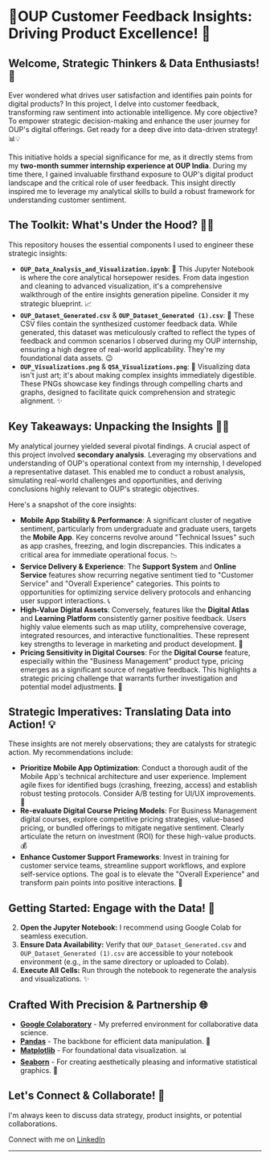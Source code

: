 # 📖OUP Customer Feedback Insights: Driving Product Excellence\! 📖

## Welcome, Strategic Thinkers & Data Enthusiasts\! 👋

Ever wondered what drives user satisfaction and identifies pain points for digital products? In this project, I delve into customer feedback, transforming raw sentiment into actionable intelligence. My core objective? To empower strategic decision-making and enhance the user journey for OUP's digital offerings. Get ready for a deep dive into data-driven strategy\! 📊💡

This initiative holds a special significance for me, as it directly stems from my **two-month summer internship experience at OUP India**. During my time there, I gained invaluable firsthand exposure to OUP's digital product landscape and the critical role of user feedback. This insight directly inspired me to leverage my analytical skills to build a robust framework for understanding customer sentiment.

## The Toolkit: What's Under the Hood? 🧑‍💻

This repository houses the essential components I used to engineer these strategic insights:

  * **`OUP_Data_Analysis_and_Visualization.ipynb`**: 🧠 This Jupyter Notebook is where the core analytical horsepower resides. From data ingestion and cleaning to advanced visualization, it's a comprehensive walkthrough of the entire insights generation pipeline. Consider it my strategic blueprint. 📈
  * **`OUP_Dataset_Generated.csv`** & **`OUP_Dataset_Generated (1).csv`**: 💾 These CSV files contain the synthesized customer feedback data. While generated, this dataset was meticulously crafted to reflect the types of feedback and common scenarios I observed during my OUP internship, ensuring a high degree of real-world applicability. They're my foundational data assets. 😉
  * **`OUP_Visualizations.png`** & **`QSA_Visualizations.png`**: 🎨 Visualizing data isn't just art; it's about making complex insights immediately digestible. These PNGs showcase key findings through compelling charts and graphs, designed to facilitate quick comprehension and strategic alignment. ✨

## Key Takeaways: Unpacking the Insights 🕵️‍♀️

My analytical journey yielded several pivotal findings. A crucial aspect of this project involved **secondary analysis**. Leveraging my observations and understanding of OUP's operational context from my internship, I developed a representative dataset. This enabled me to conduct a robust analysis, simulating real-world challenges and opportunities, and deriving conclusions highly relevant to OUP's strategic objectives.

Here's a snapshot of the core insights:

  * **Mobile App Stability & Performance**: A significant cluster of negative sentiment, particularly from undergraduate and graduate users, targets the **Mobile App**. Key concerns revolve around "Technical Issues" such as app crashes, freezing, and login discrepancies. This indicates a critical area for immediate operational focus. 📉
  * **Service Delivery & Experience**: The **Support System** and **Online Service** features show recurring negative sentiment tied to "Customer Service" and "Overall Experience" categories. This points to opportunities for optimizing service delivery protocols and enhancing user support interactions. 📞
  * **High-Value Digital Assets**: Conversely, features like the **Digital Atlas** and **Learning Platform** consistently garner positive feedback. Users highly value elements such as map utility, comprehensive coverage, integrated resources, and interactive functionalities. These represent key strengths to leverage in marketing and product development. 🌟
  * **Pricing Sensitivity in Digital Courses**: For the **Digital Course** feature, especially within the "Business Management" product type, pricing emerges as a significant source of negative feedback. This highlights a strategic pricing challenge that warrants further investigation and potential model adjustments. 💸

## Strategic Imperatives: Translating Data into Action\! 💡

These insights are not merely observations; they are catalysts for strategic action. My recommendations include:

  * **Prioritize Mobile App Optimization**: Conduct a thorough audit of the Mobile App's technical architecture and user experience. Implement agile fixes for identified bugs (crashing, freezing, access) and establish robust testing protocols. Consider A/B testing for UI/UX improvements. 🚀
  * **Re-evaluate Digital Course Pricing Models**: For Business Management digital courses, explore competitive pricing strategies, value-based pricing, or bundled offerings to mitigate negative sentiment. Clearly articulate the return on investment (ROI) for these high-value products. 💰
  * **Enhance Customer Support Frameworks**: Invest in training for customer service teams, streamline support workflows, and explore self-service options. The goal is to elevate the "Overall Experience" and transform pain points into positive interactions. 🤝

## Getting Started: Engage with the Data\! 🎉


2.  **Open the Jupyter Notebook:** I recommend using Google Colab for seamless execution.
3.  **Ensure Data Availability:** Verify that `OUP_Dataset_Generated.csv` and `OUP_Dataset_Generated (1).csv` are accessible to your notebook environment (e.g., in the same directory or uploaded to Colab).
4.  **Execute All Cells:** Run through the notebook to regenerate the analysis and visualizations. ✨

## Crafted With Precision & Partnership 🌐

  * [**Google Colaboratory**](https://colab.research.google.com/) - My preferred environment for collaborative data science.
  * [**Pandas**](https://pandas.pydata.org/) - The backbone for efficient data manipulation. 🐼
  * [**Matplotlib**](https://matplotlib.org/) - For foundational data visualization. 📊
  * [**Seaborn**](https://seaborn.pydata.org/) - For creating aesthetically pleasing and informative statistical graphics. 🌈

## Let's Connect & Collaborate\! 🤝

I'm always keen to discuss data strategy, product insights, or potential collaborations.

Connect with me on [LinkedIn](https://www.linkedin.com/in/vedanta-b-24768b31a/) 

-----
